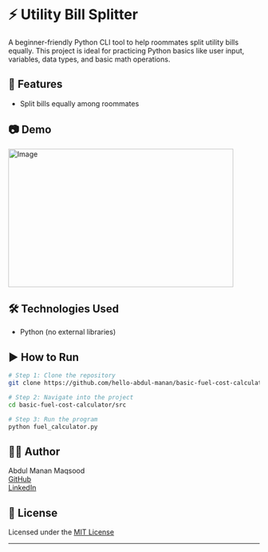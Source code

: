 # ⚡ Utility Bill Splitter

A beginner-friendly Python CLI tool to help roommates split utility bills equally. This project is ideal for practicing Python basics like user input, variables, data types, and basic math operations.

## 🔧 Features
- Split bills equally among roommates

## 📷 Demo
<img width="451" height="277" alt="Image" src="https://github.com/user-attachments/assets/86e14b4c-2613-42e2-9f09-e79cb6efac52" />

## 🛠 Technologies Used
- Python (no external libraries)

## ▶️ How to Run

```bash
# Step 1: Clone the repository
git clone https://github.com/hello-abdul-manan/basic-fuel-cost-calculator

# Step 2: Navigate into the project
cd basic-fuel-cost-calculator/src

# Step 3: Run the program
python fuel_calculator.py
```

## 👨‍💻 Author
Abdul Manan Maqsood  
[GitHub](https://github.com/hello-abdul-manan)  
[LinkedIn](https://www.linkedin.com/in/helloabdulmanan/)

## 📄 License
Licensed under the [MIT License](LICENSE)

---
